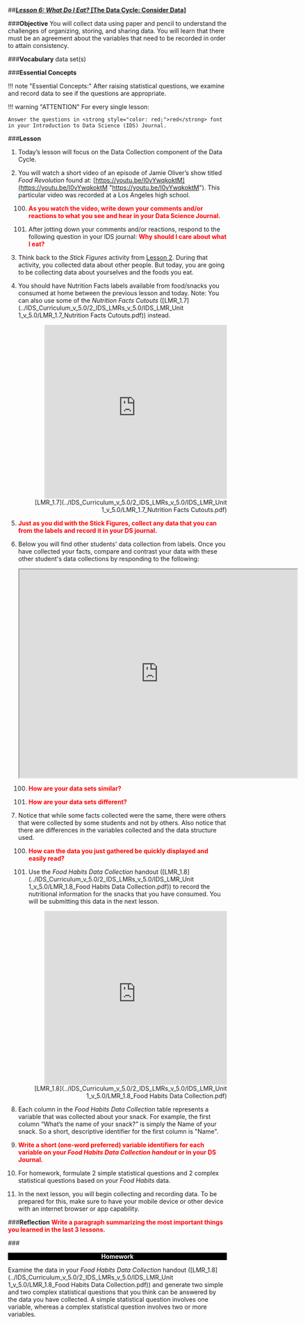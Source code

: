 ##***<u>Lesson 6: What Do I Eat?* [The Data Cycle: Consider Data]</u>**

###**Objective**
You will collect data using paper and pencil to understand the challenges of organizing, storing, and
sharing data. You will learn that there must be an agreement about the variables that need to be
recorded in order to attain consistency.

###**Vocabulary**
data set(s)

###**Essential Concepts**

!!! note "Essential Concepts:"
    After raising statistical questions, we examine and record data to see if the
    questions are appropriate.

!!! warning "ATTENTION"
    For every single lesson:
    
    Answer the questions in <strong style="color: red;">red</strong> font in your Introduction to Data Science (IDS) Journal.

###**Lesson**
1. Today’s lesson will focus on the Data Collection component of the Data Cycle.

2. You will watch a short video of an episode of Jamie Oliver’s show titled
*Food Revolution* found at: [https://youtu.be/I0vYwqkoktM](https://youtu.be/I0vYwqkoktM "https://youtu.be/I0vYwqkoktM"). This particular video was recorded at a
Los Angeles high school.

    100. <strong style="color: red;"> As you watch the video, write down your
    comments and/or reactions to what you see and hear in your Data Science Journal. </strong>

    100. After jotting down your comments and/or reactions, respond to the following
    question in your IDS journal: <strong style="color: red;"> **Why should I care about what I eat?** </strong>

3. Think back to the *Stick Figures* activity from [Lesson 2](lesson2.md). During that activity, you collected
data about other people. But today, you are going to be collecting data about yourselves and the
foods you eat.

4. You should have Nutrition Facts labels available from food/snacks you consumed at home
between the previous lesson and today. Note: You can
also use some of the *Nutrition Facts Cutouts* ([LMR_1.7](../IDS_Curriculum_v_5.0/2_IDS_LMRs_v_5.0/IDS_LMR_Unit 1_v_5.0/LMR_1.7_Nutrition Facts Cutouts.pdf)) instead.
<div align="right"><iframe src="https://docs.google.com/viewerng/viewer?url=https://curriculum.idsucla.org/IDS_Curriculum_v_5.0_preview/2_IDS_LMRs_v_5.0/IDS_LMR_Unit 1_v_5.0/LMR_1.7_Nutrition Facts Cutouts.pdf&embedded=true" style=" width:420px;height:400px;" frameborder="0"></iframe><br>[LMR_1.7](../IDS_Curriculum_v_5.0/2_IDS_LMRs_v_5.0/IDS_LMR_Unit 1_v_5.0/LMR_1.7_Nutrition Facts Cutouts.pdf)</div>

5. <strong style="color: red;"> Just as you did with the Stick Figures, collect any data that you can from the labels and record it in your
DS journal. </strong>

6. Below you will find other students' data collection from labels. Once you have collected your facts, compare and contrast your data with these other student's data collections by responding to the following:

    <iframe src="https://drive.google.com/file/d/1hUjFWksPxbiNCvlE8Vb4dI5z2mH5rusH/preview" width="640" height="480"></iframe>

    100. <strong style="color: red;"> How are your **data sets** similar? </strong>

    100. <strong style="color: red;"> How are your **data sets** different? </strong>

7. Notice that while some facts collected were the
same, there were others that were collected by some students and not by others. Also notice that there are
differences in the variables collected and the data structure used.

    100. <strong style="color: red;"> How can the data you just gathered be quickly displayed and
    easily read? </strong>

    100. Use the *Food Habits Data Collection* handout ([LMR_1.8](../IDS_Curriculum_v_5.0/2_IDS_LMRs_v_5.0/IDS_LMR_Unit 1_v_5.0/LMR_1.8_Food Habits Data Collection.pdf)) to record the nutritional information for the snacks that you have consumed. You will be submitting this data in the next lesson.
    <div align="right"><iframe src="https://docs.google.com/viewerng/viewer?url=https://curriculum.idsucla.org/IDS_Curriculum_v_5.0_preview/2_IDS_LMRs_v_5.0/IDS_LMR_Unit 1_v_5.0/LMR_1.8_Food Habits Data Collection.pdf&embedded=true" style=" width:420px;height:400px;" frameborder="0"></iframe><br>[LMR_1.8](../IDS_Curriculum_v_5.0/2_IDS_LMRs_v_5.0/IDS_LMR_Unit 1_v_5.0/LMR_1.8_Food Habits Data Collection.pdf)</div>

8. Each column in the *Food Habits Data Collection* table represents a variable that was collected about your snack. For example, the first column “What’s the name of your snack?” is simply the Name of your snack. So a short, descriptive identifier for the first column is "Name".

9. <strong style="color: red;"> Write a short (one-word preferred) variable identifiers for each variable on your *Food Habits Data Collection handout* or in your DS Journal. </strong>

10. For homework, formulate 2 simple statistical questions and 2 complex statistical questions based on your *Food Habits*
data.

11. In the next lesson, you will begin collecting and recording data. To be prepared for this, make sure to have your mobile device or other device with an internet browser or app capability.

###**Reflection**
<strong style="color: red;"> Write a paragraph summarizing the most important things you learned in the last 3 lessons. </strong>

###<p style="background: black; color: white; text-align: center;">**Homework**</p>
Examine the data in your *Food Habits Data Collection* handout ([LMR_1.8](../IDS_Curriculum_v_5.0/2_IDS_LMRs_v_5.0/IDS_LMR_Unit 1_v_5.0/LMR_1.8_Food Habits Data Collection.pdf)) and
generate two simple and two complex statistical questions that you think can be answered by the data
you have collected. A simple statistical question involves one variable, whereas a complex statistical question
involves two or more variables.

